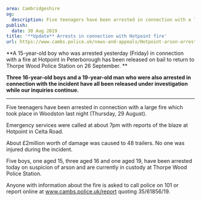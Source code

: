 ```yaml
area: Cambridgeshire
og:
  description: Five teenagers have been arrested in connection with a large fire which took place in Woodston last night (Thursday, 29 August).
publish:
  date: 30 Aug 2019
title: '**Update** Arrests in connection with Hotpoint fire'
url: https://www.cambs.police.uk/news-and-appeals/Hotpoint-arson-arrests
```

**A 15-year-old boy who was arrested yesterday (Friday) in connection with a fire at Hotpoint in Peterborough has been released on bail to return to Thorpe Wood Police Station on 26 September. **

**Three 16-year-old boys and a 19-year-old man who were also arrested in connection with the incident have all been released under investigation while our inquiries continue.**

******************************

Five teenagers have been arrested in connection with a large fire which took place in Woodston last night (Thursday, 29 August).

Emergency services were called at about 7pm with reports of the blaze at Hotpoint in Celta Road.

About £2million worth of damage was caused to 48 trailers. No one was injured during the incident.

Five boys, one aged 15, three aged 16 and one aged 19, have been arrested today on suspicion of arson and are currently in custody at Thorpe Wood Police Station.

Anyone with information about the fire is asked to call police on 101 or report online at www.cambs.police.uk/report quoting 35/61856/19.
